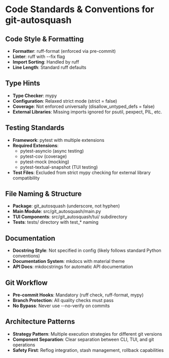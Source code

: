 # Code Standards & Conventions for git-autosquash

## Code Style & Formatting
- **Formatter**: ruff-format (enforced via pre-commit)
- **Linter**: ruff with --fix flag
- **Import Sorting**: Handled by ruff
- **Line Length**: Standard ruff defaults

## Type Hints
- **Type Checker**: mypy
- **Configuration**: Relaxed strict mode (strict = false)
- **Coverage**: Not enforced universally (disallow_untyped_defs = false)
- **External Libraries**: Missing imports ignored for psutil, pexpect, PIL, etc.

## Testing Standards  
- **Framework**: pytest with multiple extensions
- **Required Extensions**: 
  - pytest-asyncio (async testing)
  - pytest-cov (coverage)
  - pytest-mock (mocking)
  - pytest-textual-snapshot (TUI testing)
- **Test Files**: Excluded from strict mypy checking for external library compatibility

## File Naming & Structure
- **Package**: git_autosquash (underscore, not hyphen)
- **Main Module**: src/git_autosquash/main.py
- **TUI Components**: src/git_autosquash/tui/ subdirectory
- **Tests**: tests/ directory with test_* naming

## Documentation
- **Docstring Style**: Not specified in config (likely follows standard Python conventions)
- **Documentation System**: mkdocs with material theme
- **API Docs**: mkdocstrings for automatic API documentation

## Git Workflow
- **Pre-commit Hooks**: Mandatory (ruff check, ruff-format, mypy)
- **Branch Protection**: All quality checks must pass
- **No Bypass**: Never use --no-verify on commits

## Architecture Patterns
- **Strategy Pattern**: Multiple execution strategies for different git versions
- **Component Separation**: Clear separation between CLI, TUI, and git operations
- **Safety First**: Reflog integration, stash management, rollback capabilities